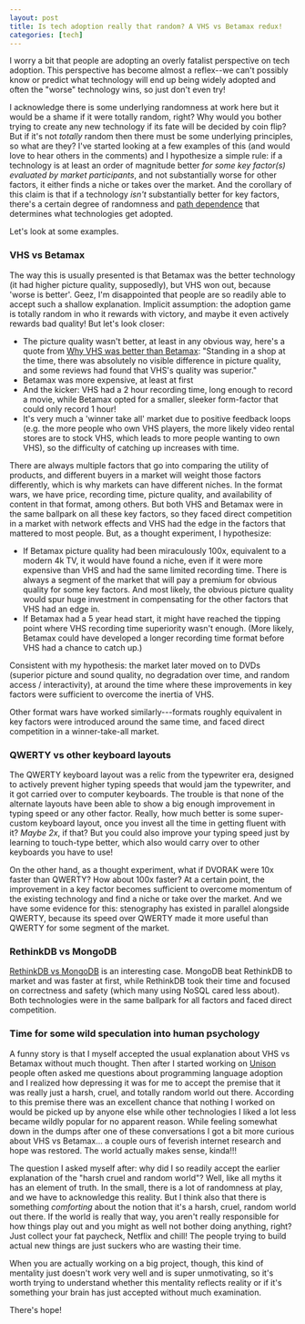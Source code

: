```yaml
---
layout: post
title: Is tech adoption really that random? A VHS vs Betamax redux!
categories: [tech]
---
```


I worry a bit that people are adopting an overly fatalist perspective on tech adoption. This perspective has become almost a reflex--we can't possibly know or predict what technology will end up being widely adopted and often the "worse" technology wins, so just don't even try!

I acknowledge there is some underlying randomness at work here but it would be a shame if it were totally random, right? Why would you bother trying to create any new technology if its fate will be decided by coin flip? But if it's not _totally_ random then there must be some underlying principles, so what are they? I've started looking at a few examples of this (and would love to hear others in the comments) and I hypothesize a simple rule: if a technology is at least an order of magnitude better _for some key factor(s) evaluated by market participants_, and not substantially worse for other factors, it either finds a niche or takes over the market. And the corollary of this claim is that if a technology _isn't_ substantially better for key factors, there's a certain degree of randomness and [path dependence](https://en.wikipedia.org/wiki/Path_dependence) that determines what technologies get adopted.

Let's look at some examples.

### VHS vs Betamax

The way this is usually presented is that Betamax was the better technology (it had higher picture quality, supposedly), but VHS won out, because 'worse is better'. Geez, I'm disappointed that people are so readily able to accept such a shallow explanation. Implicit assumption: the adoption game is totally random in who it rewards with victory, and maybe it even actively rewards bad quality! But let's look closer:

* The picture quality wasn't better, at least in any obvious way, here's a quote from [Why VHS was better than Betamax][vhs]: "Standing in a shop at the time, there was absolutely no visible difference in picture quality, and some reviews had found that VHS's quality was superior."
* Betamax was more expensive, at least at first
* And the kicker: VHS had a 2 hour recording time, long enough to record a movie, while Betamax opted for a smaller, sleeker form-factor that could only record 1 hour!
* It's very much a 'winner take all' market due to positive feedback loops (e.g. the more people who own VHS players, the more likely video rental stores are to stock VHS, which leads to more people wanting to own VHS), so the difficulty of catching up increases with time.

[vhs]: https://www.theguardian.com/technology/2003/jan/25/comment.comment?INTCMP=SRCH

There are always multiple factors that go into comparing the utility of products, and different buyers in a market will weight those factors differently, which is why markets can have different niches. In the format wars, we have price, recording time, picture quality, and availability of content in that format, among others. But both VHS and Betamax were in the same ballpark on all these key factors, so they faced direct competition in a market with network effects and VHS had the edge in the factors that mattered to most people. But, as a thought experiment, I hypothesize:

* If Betamax picture quality had been miraculously 100x, equivalent to a modern 4k TV, it would have found a niche, even if it were more expensive than VHS and had the same limited recording time. There is always a segment of the market that will pay a premium for obvious quality for some key factors. And most likely, the obvious picture quality would spur huge investment in compensating for the other factors that VHS had an edge in.
* If Betamax had a 5 year head start, it might have reached the tipping point where VHS recording time superiority wasn't enough. (More likely, Betamax could have developed a longer recording time format before VHS had a chance to catch up.)

Consistent with my hypothesis: the market later moved on to DVDs (superior picture and sound quality, no degradation over time, and random access / interactivity), at around the time where these improvements in key factors were sufficient to overcome the inertia of VHS.

Other format wars have worked similarly---formats roughly equivalent in key factors were introduced around the same time, and faced direct competition in a winner-take-all market.

### QWERTY vs other keyboard layouts

The QWERTY keyboard layout was a relic from the typewriter era, designed to actively prevent higher typing speeds that would jam the typewriter, and it got carried over to computer keyboards. The trouble is that none of the alternate layouts have been able to show a big enough improvement in typing speed or any other factor. Really, how much better is some super-custom keyboard layout, once you invest all the time in getting fluent with it? _Maybe 2x_, if that? But you could also improve your typing speed just by learning to touch-type better, which also would carry over to other keyboards you have to use!

On the other hand, as a thought experiment, what if DVORAK were 10x faster than QWERTY? How about 100x faster? At a certain point, the improvement in a key factor becomes sufficient to overcome momentum of the existing technology and find a niche or take over the market. And we have some evidence for this: stenography has existed in parallel alongside QWERTY, because its speed over QWERTY made it more useful than QWERTY for some segment of the market.

### RethinkDB vs MongoDB

[RethinkDB vs MongoDB](http://www.defstartup.org/2017/01/18/why-rethinkdb-failed.html) is an interesting case. MongoDB beat RethinkDB to market and was faster at first, while RethinkDB took their time and focused on correctness and safety (which many using NoSQL cared less about). Both technologies were in the same ballpark for all factors and faced direct competition.

### Time for some wild speculation into human psychology

A funny story is that I myself accepted the usual explanation about VHS vs Betamax without much thought. Then after I started working on [Unison](https://unisonweb.org) people often asked me questions about programming language adoption and I realized how depressing it was for me to accept the premise that it was really just a harsh, cruel, and totally random world out there. According to this premise there was an excellent chance that nothing I worked on would be picked up by anyone else while other technologies I liked a lot less became wildly popular for no apparent reason. While feeling somewhat down in the dumps after one of these conversations I got a bit more curious about VHS vs Betamax... a couple ours of feverish internet research and hope was restored. The world actually makes sense, kinda!!!

The question I asked myself after: why did I so readily accept the earlier explanation of the "harsh cruel and random world"? Well, like all myths it has an element of truth. In the small, there is a lot of randomness at play, and we have to acknowledge this reality. But I think also that there is something _comforting_ about the notion that it's a harsh, cruel, random world out there. If the world is really that way, you aren't really responsible for how things play out and you might as well not bother doing anything, right? Just collect your fat paycheck, Netflix and chill! The people trying to build actual new things are just suckers who are wasting their time.

When you are actually working on a big project, though, this kind of mentality just doesn't work very well and is super unmotivating, so it's worth trying to understand whether this mentality reflects reality or if it's something your brain has just accepted without much examination.

There's hope!
